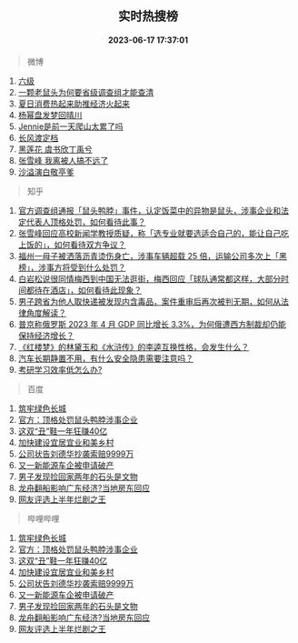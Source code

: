<div align="center"><h2>实时热搜榜</h2><h4>2023-06-17 17:37:01</h4></div>

> 微博  

1. [六级](https://s.weibo.com/weibo?q=%E5%85%AD%E7%BA%A7&t=31&band_rank=1&Refer=top)<br />
2. [一颗老鼠头为何要省级调查组才能查清](https://s.weibo.com/weibo?q=%23%E4%B8%80%E9%A2%97%E8%80%81%E9%BC%A0%E5%A4%B4%E4%B8%BA%E4%BD%95%E8%A6%81%E7%9C%81%E7%BA%A7%E8%B0%83%E6%9F%A5%E7%BB%84%E6%89%8D%E8%83%BD%E6%9F%A5%E6%B8%85%23&t=31&band_rank=2&Refer=top)<br />
3. [夏日消费热起来助推经济火起来](https://s.weibo.com/weibo?q=%23%E5%A4%8F%E6%97%A5%E6%B6%88%E8%B4%B9%E7%83%AD%E8%B5%B7%E6%9D%A5%E5%8A%A9%E6%8E%A8%E7%BB%8F%E6%B5%8E%E7%81%AB%E8%B5%B7%E6%9D%A5%23&t=31&band_rank=3&Refer=top)<br />
4. [杨幂盘发梦回晴川](https://s.weibo.com/weibo?q=%E6%9D%A8%E5%B9%82%E7%9B%98%E5%8F%91%E6%A2%A6%E5%9B%9E%E6%99%B4%E5%B7%9D&t=31&band_rank=4&Refer=top)<br />
5. [Jennie是前一天爬山太累了吗](https://s.weibo.com/weibo?q=%23Jennie%E6%98%AF%E5%89%8D%E4%B8%80%E5%A4%A9%E7%88%AC%E5%B1%B1%E5%A4%AA%E7%B4%AF%E4%BA%86%E5%90%97%23&t=31&band_rank=5&Refer=top)<br />
6. [长风渡定档](https://s.weibo.com/weibo?q=%E9%95%BF%E9%A3%8E%E6%B8%A1%E5%AE%9A%E6%A1%A3&t=31&band_rank=6&Refer=top)<br />
7. [黑莲花 虞书欣丁禹兮](https://s.weibo.com/weibo?q=%E9%BB%91%E8%8E%B2%E8%8A%B1%20%E8%99%9E%E4%B9%A6%E6%AC%A3%E4%B8%81%E7%A6%B9%E5%85%AE&t=31&band_rank=7&Refer=top)<br />
8. [张雪峰 我离被人搞不远了](https://s.weibo.com/weibo?q=%E5%BC%A0%E9%9B%AA%E5%B3%B0%20%E6%88%91%E7%A6%BB%E8%A2%AB%E4%BA%BA%E6%90%9E%E4%B8%8D%E8%BF%9C%E4%BA%86&t=31&band_rank=8&Refer=top)<br />
9. [沙溢演白敬亭爹](https://s.weibo.com/weibo?q=%23%E6%B2%99%E6%BA%A2%E6%BC%94%E7%99%BD%E6%95%AC%E4%BA%AD%E7%88%B9%23&t=31&band_rank=9&Refer=top)<br />

> 知乎  

1. [官方调查组通报「鼠头鸭脖」事件，认定饭菜中的异物是鼠头，涉事企业和法定代表人顶格处罚，如何看待此事？](https://www.zhihu.com/question/607131041)<br />
2. [张雪峰回应高校新闻学教授质疑，称「选专业就要选适合自己的，能让自己吃上饭的」，如何看待双方争议？](https://www.zhihu.com/question/606983081)<br />
3. [福州一母子被洒落沥青烫伤身亡，涉事车辆超载 25 倍，运输公司多次上「黑榜」，涉事方将受到什么处罚？](https://www.zhihu.com/question/607112600)<br />
4. [白岩松说很同情梅西到中国无法逛街，梅西回应「球队通常都这样，大部分时间都待在酒店」，如何看待此现象？](https://www.zhihu.com/question/607002376)<br />
5. [男子跨省为他人取快递被发现内含毒品，案件重审后再次被判无期，如何从法律角度解读？](https://www.zhihu.com/question/607104424)<br />
6. [普京称俄罗斯 2023 年 4 月 GDP 同比增长 3.3%，为何俄遭西方制裁却仍能保持经济增长？](https://www.zhihu.com/question/607051685)<br />
7. [《红楼梦》的林黛玉和《水浒传》的李逵互换性格，会发生什么？](https://www.zhihu.com/question/556009337)<br />
8. [汽车长期静置不用，有什么安全隐患需要注意吗？](https://www.zhihu.com/question/605219932)<br />
9. [考研学习效率低怎么办?](https://www.zhihu.com/question/599501287)<br />

> 百度  

1. [筑牢绿色长城](https://www.baidu.com/s?wd=%E7%AD%91%E7%89%A2%E7%BB%BF%E8%89%B2%E9%95%BF%E5%9F%8E&sa=fyb_news&rsv_dl=fyb_news)<br />
2. [官方：顶格处罚鼠头鸭脖涉事企业](https://www.baidu.com/s?wd=%E5%AE%98%E6%96%B9%EF%BC%9A%E9%A1%B6%E6%A0%BC%E5%A4%84%E7%BD%9A%E9%BC%A0%E5%A4%B4%E9%B8%AD%E8%84%96%E6%B6%89%E4%BA%8B%E4%BC%81%E4%B8%9A&sa=fyb_news&rsv_dl=fyb_news)<br />
3. [这双“丑”鞋一年狂赚40亿](https://www.baidu.com/s?wd=%E8%BF%99%E5%8F%8C%E2%80%9C%E4%B8%91%E2%80%9D%E9%9E%8B%E4%B8%80%E5%B9%B4%E7%8B%82%E8%B5%9A40%E4%BA%BF&sa=fyb_news&rsv_dl=fyb_news)<br />
4. [加快建设宜居宜业和美乡村](https://www.baidu.com/s?wd=%E5%8A%A0%E5%BF%AB%E5%BB%BA%E8%AE%BE%E5%AE%9C%E5%B1%85%E5%AE%9C%E4%B8%9A%E5%92%8C%E7%BE%8E%E4%B9%A1%E6%9D%91&sa=fyb_news&rsv_dl=fyb_news)<br />
5. [公司状告刘德华抄袭索赔9999万](https://www.baidu.com/s?wd=%E5%85%AC%E5%8F%B8%E7%8A%B6%E5%91%8A%E5%88%98%E5%BE%B7%E5%8D%8E%E6%8A%84%E8%A2%AD%E7%B4%A2%E8%B5%949999%E4%B8%87&sa=fyb_news&rsv_dl=fyb_news)<br />
6. [又一新能源车企被申请破产](https://www.baidu.com/s?wd=%E5%8F%88%E4%B8%80%E6%96%B0%E8%83%BD%E6%BA%90%E8%BD%A6%E4%BC%81%E8%A2%AB%E7%94%B3%E8%AF%B7%E7%A0%B4%E4%BA%A7&sa=fyb_news&rsv_dl=fyb_news)<br />
7. [男子发现捡回家两年的石头是文物](https://www.baidu.com/s?wd=%E7%94%B7%E5%AD%90%E5%8F%91%E7%8E%B0%E6%8D%A1%E5%9B%9E%E5%AE%B6%E4%B8%A4%E5%B9%B4%E7%9A%84%E7%9F%B3%E5%A4%B4%E6%98%AF%E6%96%87%E7%89%A9&sa=fyb_news&rsv_dl=fyb_news)<br />
8. [龙舟翻船影响广东经济?当地房东回应](https://www.baidu.com/s?wd=%E9%BE%99%E8%88%9F%E7%BF%BB%E8%88%B9%E5%BD%B1%E5%93%8D%E5%B9%BF%E4%B8%9C%E7%BB%8F%E6%B5%8E%3F%E5%BD%93%E5%9C%B0%E6%88%BF%E4%B8%9C%E5%9B%9E%E5%BA%94&sa=fyb_news&rsv_dl=fyb_news)<br />
9. [网友评选上半年烂剧之王](https://www.baidu.com/s?wd=%E7%BD%91%E5%8F%8B%E8%AF%84%E9%80%89%E4%B8%8A%E5%8D%8A%E5%B9%B4%E7%83%82%E5%89%A7%E4%B9%8B%E7%8E%8B&sa=fyb_news&rsv_dl=fyb_news)<br />

> 哔哩哔哩  

1. [筑牢绿色长城](https://www.baidu.com/s?wd=%E7%AD%91%E7%89%A2%E7%BB%BF%E8%89%B2%E9%95%BF%E5%9F%8E&sa=fyb_news&rsv_dl=fyb_news)<br />
2. [官方：顶格处罚鼠头鸭脖涉事企业](https://www.baidu.com/s?wd=%E5%AE%98%E6%96%B9%EF%BC%9A%E9%A1%B6%E6%A0%BC%E5%A4%84%E7%BD%9A%E9%BC%A0%E5%A4%B4%E9%B8%AD%E8%84%96%E6%B6%89%E4%BA%8B%E4%BC%81%E4%B8%9A&sa=fyb_news&rsv_dl=fyb_news)<br />
3. [这双“丑”鞋一年狂赚40亿](https://www.baidu.com/s?wd=%E8%BF%99%E5%8F%8C%E2%80%9C%E4%B8%91%E2%80%9D%E9%9E%8B%E4%B8%80%E5%B9%B4%E7%8B%82%E8%B5%9A40%E4%BA%BF&sa=fyb_news&rsv_dl=fyb_news)<br />
4. [加快建设宜居宜业和美乡村](https://www.baidu.com/s?wd=%E5%8A%A0%E5%BF%AB%E5%BB%BA%E8%AE%BE%E5%AE%9C%E5%B1%85%E5%AE%9C%E4%B8%9A%E5%92%8C%E7%BE%8E%E4%B9%A1%E6%9D%91&sa=fyb_news&rsv_dl=fyb_news)<br />
5. [公司状告刘德华抄袭索赔9999万](https://www.baidu.com/s?wd=%E5%85%AC%E5%8F%B8%E7%8A%B6%E5%91%8A%E5%88%98%E5%BE%B7%E5%8D%8E%E6%8A%84%E8%A2%AD%E7%B4%A2%E8%B5%949999%E4%B8%87&sa=fyb_news&rsv_dl=fyb_news)<br />
6. [又一新能源车企被申请破产](https://www.baidu.com/s?wd=%E5%8F%88%E4%B8%80%E6%96%B0%E8%83%BD%E6%BA%90%E8%BD%A6%E4%BC%81%E8%A2%AB%E7%94%B3%E8%AF%B7%E7%A0%B4%E4%BA%A7&sa=fyb_news&rsv_dl=fyb_news)<br />
7. [男子发现捡回家两年的石头是文物](https://www.baidu.com/s?wd=%E7%94%B7%E5%AD%90%E5%8F%91%E7%8E%B0%E6%8D%A1%E5%9B%9E%E5%AE%B6%E4%B8%A4%E5%B9%B4%E7%9A%84%E7%9F%B3%E5%A4%B4%E6%98%AF%E6%96%87%E7%89%A9&sa=fyb_news&rsv_dl=fyb_news)<br />
8. [龙舟翻船影响广东经济?当地房东回应](https://www.baidu.com/s?wd=%E9%BE%99%E8%88%9F%E7%BF%BB%E8%88%B9%E5%BD%B1%E5%93%8D%E5%B9%BF%E4%B8%9C%E7%BB%8F%E6%B5%8E%3F%E5%BD%93%E5%9C%B0%E6%88%BF%E4%B8%9C%E5%9B%9E%E5%BA%94&sa=fyb_news&rsv_dl=fyb_news)<br />
9. [网友评选上半年烂剧之王](https://www.baidu.com/s?wd=%E7%BD%91%E5%8F%8B%E8%AF%84%E9%80%89%E4%B8%8A%E5%8D%8A%E5%B9%B4%E7%83%82%E5%89%A7%E4%B9%8B%E7%8E%8B&sa=fyb_news&rsv_dl=fyb_news)<br />

